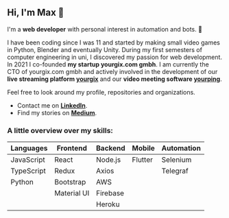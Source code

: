 ## Hi, I'm Max 👋

I'm a **web developer** with personal interest in automation and bots. 🤖

I have been coding since I was 11 and started by making small video games in Python, Blender and eventually Unity. During my first semesters of computer engineering in uni, I discovered my passion for web development. In 2021 I co-founded **my startup yourgix.com gmbh**. I am currently the CTO of yourgix.com gmbh and actively involved in the development of our **live streaming platform [yourgix](https://yourgix.com)** and our **video meeting software [yourping](https://yourping.com)**. 

Feel free to look around my profile, repositories and organizations. 

- Contact me on [**LinkedIn**](https://www.linkedin.com/in/eckertm00/).
- Find my stories on [**Medium**](https://medium.com/@ecki107).

### A little overview over my skills:

| Languages  | Frontend    | Backend  | Mobile  | Automation |
| ---------- | ----------- | -------- | ------- | ---------- |
| JavaScript | React       | Node.js  | Flutter | Selenium   |
| TypeScript | Redux       | Axios    |         | Telegraf   |
| Python     | Bootstrap   | AWS      |
|            | Material UI | Firebase |
|            |             | Heroku   |
